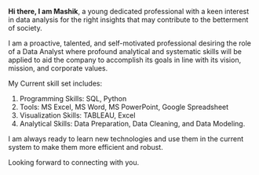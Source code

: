 
**Hi there, I am Mashik**, a young dedicated professional with a keen interest in data analysis for the right insights that may contribute to the betterment of society.

I am a proactive, talented, and self-motivated professional desiring the role of a Data Analyst where profound analytical and systematic skills will be applied to aid the company to accomplish its goals in line with its vision, mission, and corporate values.

My Current skill set includes:
1. Programming Skills: SQL, Python
2. Tools: MS Excel, MS Word, MS PowerPoint, Google Spreadsheet
3. Visualization Skills: TABLEAU, Excel
4. Analytical Skills: Data Preparation, Data Cleaning, and Data Modeling.

I am always ready to learn new technologies and use them in the current system to make them more efficient and robust.

Looking forward to connecting with you.


